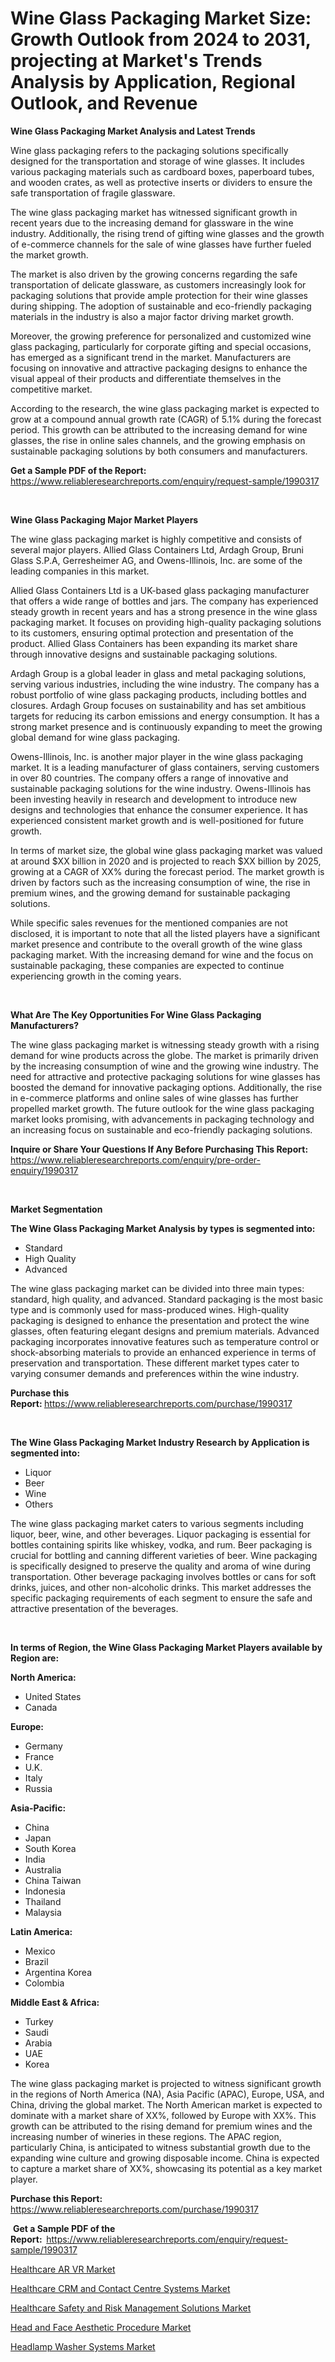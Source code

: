 <p><h1>Wine Glass Packaging Market Size: Growth Outlook from 2024 to 2031, projecting at Market's Trends Analysis by Application, Regional Outlook, and Revenue</h1></p><p><strong>Wine Glass Packaging Market Analysis and Latest Trends</strong></p>
<p><p>Wine glass packaging refers to the packaging solutions specifically designed for the transportation and storage of wine glasses. It includes various packaging materials such as cardboard boxes, paperboard tubes, and wooden crates, as well as protective inserts or dividers to ensure the safe transportation of fragile glassware.</p><p>The wine glass packaging market has witnessed significant growth in recent years due to the increasing demand for glassware in the wine industry. Additionally, the rising trend of gifting wine glasses and the growth of e-commerce channels for the sale of wine glasses have further fueled the market growth.</p><p>The market is also driven by the growing concerns regarding the safe transportation of delicate glassware, as customers increasingly look for packaging solutions that provide ample protection for their wine glasses during shipping. The adoption of sustainable and eco-friendly packaging materials in the industry is also a major factor driving market growth.</p><p>Moreover, the growing preference for personalized and customized wine glass packaging, particularly for corporate gifting and special occasions, has emerged as a significant trend in the market. Manufacturers are focusing on innovative and attractive packaging designs to enhance the visual appeal of their products and differentiate themselves in the competitive market.</p><p>According to the research, the wine glass packaging market is expected to grow at a compound annual growth rate (CAGR) of 5.1% during the forecast period. This growth can be attributed to the increasing demand for wine glasses, the rise in online sales channels, and the growing emphasis on sustainable packaging solutions by both consumers and manufacturers.</p></p>
<p><strong>Get a Sample PDF of the Report:&nbsp;</strong> <a href="https://www.reliableresearchreports.com/enquiry/request-sample/1990317">https://www.reliableresearchreports.com/enquiry/request-sample/1990317</a></p>
<p>&nbsp;</p>
<p><strong>Wine Glass Packaging Major Market Players</strong></p>
<p><p>The wine glass packaging market is highly competitive and consists of several major players. Allied Glass Containers Ltd, Ardagh Group, Bruni Glass S.P.A, Gerresheimer AG, and Owens-Illinois, Inc. are some of the leading companies in this market.</p><p>Allied Glass Containers Ltd is a UK-based glass packaging manufacturer that offers a wide range of bottles and jars. The company has experienced steady growth in recent years and has a strong presence in the wine glass packaging market. It focuses on providing high-quality packaging solutions to its customers, ensuring optimal protection and presentation of the product. Allied Glass Containers has been expanding its market share through innovative designs and sustainable packaging solutions.</p><p>Ardagh Group is a global leader in glass and metal packaging solutions, serving various industries, including the wine industry. The company has a robust portfolio of wine glass packaging products, including bottles and closures. Ardagh Group focuses on sustainability and has set ambitious targets for reducing its carbon emissions and energy consumption. It has a strong market presence and is continuously expanding to meet the growing global demand for wine glass packaging.</p><p>Owens-Illinois, Inc. is another major player in the wine glass packaging market. It is a leading manufacturer of glass containers, serving customers in over 80 countries. The company offers a range of innovative and sustainable packaging solutions for the wine industry. Owens-Illinois has been investing heavily in research and development to introduce new designs and technologies that enhance the consumer experience. It has experienced consistent market growth and is well-positioned for future growth.</p><p>In terms of market size, the global wine glass packaging market was valued at around $XX billion in 2020 and is projected to reach $XX billion by 2025, growing at a CAGR of XX% during the forecast period. The market growth is driven by factors such as the increasing consumption of wine, the rise in premium wines, and the growing demand for sustainable packaging solutions.</p><p>While specific sales revenues for the mentioned companies are not disclosed, it is important to note that all the listed players have a significant market presence and contribute to the overall growth of the wine glass packaging market. With the increasing demand for wine and the focus on sustainable packaging, these companies are expected to continue experiencing growth in the coming years.</p></p>
<p>&nbsp;</p>
<p><strong>What Are The Key Opportunities For Wine Glass Packaging Manufacturers?</strong></p>
<p><p>The wine glass packaging market is witnessing steady growth with a rising demand for wine products across the globe. The market is primarily driven by the increasing consumption of wine and the growing wine industry. The need for attractive and protective packaging solutions for wine glasses has boosted the demand for innovative packaging options. Additionally, the rise in e-commerce platforms and online sales of wine glasses has further propelled market growth. The future outlook for the wine glass packaging market looks promising, with advancements in packaging technology and an increasing focus on sustainable and eco-friendly packaging solutions.</p></p>
<p><strong>Inquire or Share Your Questions If Any Before Purchasing This Report:</strong> <a href="https://www.reliableresearchreports.com/enquiry/pre-order-enquiry/1990317">https://www.reliableresearchreports.com/enquiry/pre-order-enquiry/1990317</a></p>
<p>&nbsp;</p>
<p><strong>Market Segmentation</strong></p>
<p><strong>The Wine Glass Packaging Market Analysis by types is segmented into:</strong></p>
<p><ul><li>Standard</li><li>High Quality</li><li>Advanced</li></ul></p>
<p><p>The wine glass packaging market can be divided into three main types: standard, high quality, and advanced. Standard packaging is the most basic type and is commonly used for mass-produced wines. High-quality packaging is designed to enhance the presentation and protect the wine glasses, often featuring elegant designs and premium materials. Advanced packaging incorporates innovative features such as temperature control or shock-absorbing materials to provide an enhanced experience in terms of preservation and transportation. These different market types cater to varying consumer demands and preferences within the wine industry.</p></p>
<p><strong>Purchase this Report:&nbsp;</strong><a href="https://www.reliableresearchreports.com/purchase/1990317">https://www.reliableresearchreports.com/purchase/1990317</a></p>
<p>&nbsp;</p>
<p><strong>The Wine Glass Packaging Market Industry Research by Application is segmented into:</strong></p>
<p><ul><li>Liquor</li><li>Beer</li><li>Wine</li><li>Others</li></ul></p>
<p><p>The wine glass packaging market caters to various segments including liquor, beer, wine, and other beverages. Liquor packaging is essential for bottles containing spirits like whiskey, vodka, and rum. Beer packaging is crucial for bottling and canning different varieties of beer. Wine packaging is specifically designed to preserve the quality and aroma of wine during transportation. Other beverage packaging involves bottles or cans for soft drinks, juices, and other non-alcoholic drinks. This market addresses the specific packaging requirements of each segment to ensure the safe and attractive presentation of the beverages.</p></p>
<p>&nbsp;</p>
<p><strong>In terms of Region, the Wine Glass Packaging Market Players available by Region are:</strong></p>
<p>
    <p> <strong> North America: </strong>
        <ul>
            <li>United States</li>
            <li>Canada</li>
        </ul>
        </p> 
    <p> <strong> Europe: </strong>
        <ul>
            <li>Germany</li>
            <li>France</li>
            <li>U.K.</li>
            <li>Italy</li>
            <li>Russia</li>
        </ul>
        </p> 
    <p> <strong> Asia-Pacific: </strong>
        <ul>
            <li>China</li>
            <li>Japan</li>
            <li>South Korea</li>
            <li>India</li>
            <li>Australia</li>
            <li>China Taiwan</li>
            <li>Indonesia</li>
            <li>Thailand</li>
            <li>Malaysia</li>
        </ul>
        </p> 
    <p> <strong> Latin America: </strong>
        <ul>
            <li>Mexico</li>
            <li>Brazil</li>
            <li>Argentina Korea</li>
            <li>Colombia</li>
        </ul>
        </p> 
    <p> <strong> Middle East & Africa: </strong>
        <ul>
            <li>Turkey</li>
            <li>Saudi</li>
            <li>Arabia</li>
            <li>UAE</li>
            <li>Korea</li>
        </ul>
    </p>
    </p>
<p><p>The wine glass packaging market is projected to witness significant growth in the regions of North America (NA), Asia Pacific (APAC), Europe, USA, and China, driving the global market. The North American market is expected to dominate with a market share of XX%, followed by Europe with XX%. This growth can be attributed to the rising demand for premium wines and the increasing number of wineries in these regions. The APAC region, particularly China, is anticipated to witness substantial growth due to the expanding wine culture and growing disposable income. China is expected to capture a market share of XX%, showcasing its potential as a key market player.</p></p>
<p><strong>Purchase this Report: </strong><a href="https://www.reliableresearchreports.com/purchase/1990317">https://www.reliableresearchreports.com/purchase/1990317</a></p>
<p>&nbsp;<strong>Get a Sample PDF of the Report:&nbsp;&nbsp;</strong><a href="https://www.reliableresearchreports.com/enquiry/request-sample/1990317">https://www.reliableresearchreports.com/enquiry/request-sample/1990317</a></p>
<p><strong></strong></p>
<p><p><a href="https://github.com/marloy8/Market-Research-Report-List-2/blob/main/healthcare-ar-vr-market.md">Healthcare AR VR Market</a></p><p><a href="https://github.com/mahnoor2003/Market-Research-Report-List-2/blob/main/healthcare-crm-and-contact-centre-systems-market.md">Healthcare CRM and Contact Centre Systems Market</a></p><p><a href="https://github.com/abdelrhmankishk22/Market-Research-Report-List-2/blob/main/healthcare-safety-and-risk-management-solutions-market.md">Healthcare Safety and Risk Management Solutions Market</a></p><p><a href="https://github.com/provorikovar/Market-Research-Report-List-2/blob/main/head-and-face-aesthetic-procedure-market.md">Head and Face Aesthetic Procedure Market</a></p><p><a href="https://github.com/aliciawhite5576/Market-Research-Report-List-2/blob/main/headlamp-washer-systems-market.md">Headlamp Washer Systems Market</a></p></p>